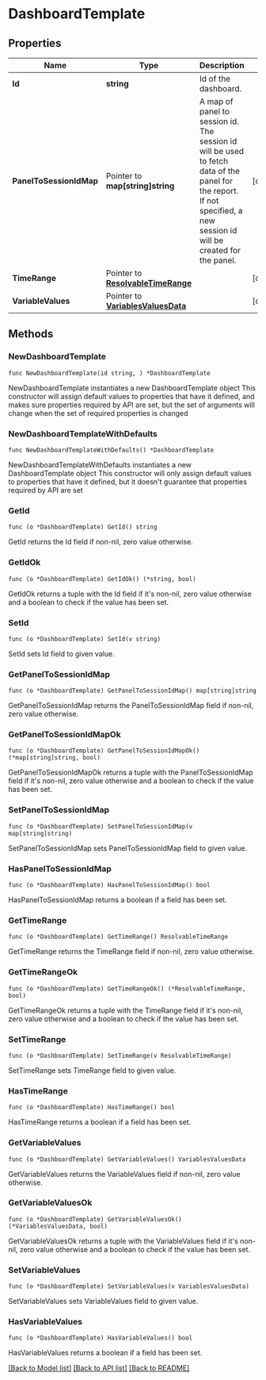 # DashboardTemplate

## Properties

Name | Type | Description | Notes
------------ | ------------- | ------------- | -------------
**Id** | **string** | Id of the dashboard. | 
**PanelToSessionIdMap** | Pointer to **map[string]string** | A map of panel to session id. The session id will be used to fetch data of the panel for the report. If not specified, a new session id will be created for the panel.  | [optional] 
**TimeRange** | Pointer to [**ResolvableTimeRange**](ResolvableTimeRange.md) |  | [optional] 
**VariableValues** | Pointer to [**VariablesValuesData**](VariablesValuesData.md) |  | [optional] 

## Methods

### NewDashboardTemplate

`func NewDashboardTemplate(id string, ) *DashboardTemplate`

NewDashboardTemplate instantiates a new DashboardTemplate object
This constructor will assign default values to properties that have it defined,
and makes sure properties required by API are set, but the set of arguments
will change when the set of required properties is changed

### NewDashboardTemplateWithDefaults

`func NewDashboardTemplateWithDefaults() *DashboardTemplate`

NewDashboardTemplateWithDefaults instantiates a new DashboardTemplate object
This constructor will only assign default values to properties that have it defined,
but it doesn't guarantee that properties required by API are set

### GetId

`func (o *DashboardTemplate) GetId() string`

GetId returns the Id field if non-nil, zero value otherwise.

### GetIdOk

`func (o *DashboardTemplate) GetIdOk() (*string, bool)`

GetIdOk returns a tuple with the Id field if it's non-nil, zero value otherwise
and a boolean to check if the value has been set.

### SetId

`func (o *DashboardTemplate) SetId(v string)`

SetId sets Id field to given value.


### GetPanelToSessionIdMap

`func (o *DashboardTemplate) GetPanelToSessionIdMap() map[string]string`

GetPanelToSessionIdMap returns the PanelToSessionIdMap field if non-nil, zero value otherwise.

### GetPanelToSessionIdMapOk

`func (o *DashboardTemplate) GetPanelToSessionIdMapOk() (*map[string]string, bool)`

GetPanelToSessionIdMapOk returns a tuple with the PanelToSessionIdMap field if it's non-nil, zero value otherwise
and a boolean to check if the value has been set.

### SetPanelToSessionIdMap

`func (o *DashboardTemplate) SetPanelToSessionIdMap(v map[string]string)`

SetPanelToSessionIdMap sets PanelToSessionIdMap field to given value.

### HasPanelToSessionIdMap

`func (o *DashboardTemplate) HasPanelToSessionIdMap() bool`

HasPanelToSessionIdMap returns a boolean if a field has been set.

### GetTimeRange

`func (o *DashboardTemplate) GetTimeRange() ResolvableTimeRange`

GetTimeRange returns the TimeRange field if non-nil, zero value otherwise.

### GetTimeRangeOk

`func (o *DashboardTemplate) GetTimeRangeOk() (*ResolvableTimeRange, bool)`

GetTimeRangeOk returns a tuple with the TimeRange field if it's non-nil, zero value otherwise
and a boolean to check if the value has been set.

### SetTimeRange

`func (o *DashboardTemplate) SetTimeRange(v ResolvableTimeRange)`

SetTimeRange sets TimeRange field to given value.

### HasTimeRange

`func (o *DashboardTemplate) HasTimeRange() bool`

HasTimeRange returns a boolean if a field has been set.

### GetVariableValues

`func (o *DashboardTemplate) GetVariableValues() VariablesValuesData`

GetVariableValues returns the VariableValues field if non-nil, zero value otherwise.

### GetVariableValuesOk

`func (o *DashboardTemplate) GetVariableValuesOk() (*VariablesValuesData, bool)`

GetVariableValuesOk returns a tuple with the VariableValues field if it's non-nil, zero value otherwise
and a boolean to check if the value has been set.

### SetVariableValues

`func (o *DashboardTemplate) SetVariableValues(v VariablesValuesData)`

SetVariableValues sets VariableValues field to given value.

### HasVariableValues

`func (o *DashboardTemplate) HasVariableValues() bool`

HasVariableValues returns a boolean if a field has been set.


[[Back to Model list]](../README.md#documentation-for-models) [[Back to API list]](../README.md#documentation-for-api-endpoints) [[Back to README]](../README.md)


